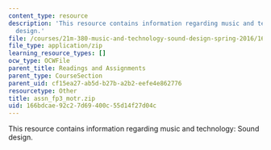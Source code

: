 ```yaml
---
content_type: resource
description: 'This resource contains information regarding music and technology: Sound
  design.'
file: /courses/21m-380-music-and-technology-sound-design-spring-2016/166bdcae92c27d69400c55d14f27d04c_assn_fp3_motr.zip
file_type: application/zip
learning_resource_types: []
ocw_type: OCWFile
parent_title: Readings and Assignments
parent_type: CourseSection
parent_uid: cf15ea27-ab5d-b27b-a2b2-eefe4e862776
resourcetype: Other
title: assn_fp3_motr.zip
uid: 166bdcae-92c2-7d69-400c-55d14f27d04c
---
```

This resource contains information regarding music and technology: Sound design.

